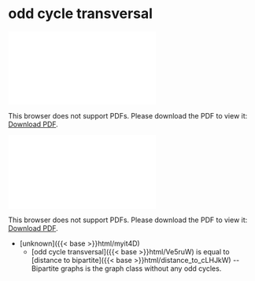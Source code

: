 # odd cycle transversal




<object data="../local_Ve5ruW.pdf" type="application/pdf" width="100%" height="480px"><embed src="../local_Ve5ruW.pdf"><p>This browser does not support PDFs. Please download the PDF to view it: <a href="../local_Ve5ruW.pdf">Download PDF</a>.</p></embed></object>


<object data="../inclusions_Ve5ruW.pdf" type="application/pdf" width="100%" height="480px"><embed src="../inclusions_Ve5ruW.pdf"><p>This browser does not support PDFs. Please download the PDF to view it: <a href="../inclusions_Ve5ruW.pdf">Download PDF</a>.</p></embed></object>

*  [unknown]({{< base >}}html/myit4D)
    * [odd cycle transversal]({{< base >}}html/Ve5ruW) is equal to [distance to bipartite]({{< base >}}html/distance_to_cLHJkW) -- Bipartite graphs is the graph class without any odd cycles.